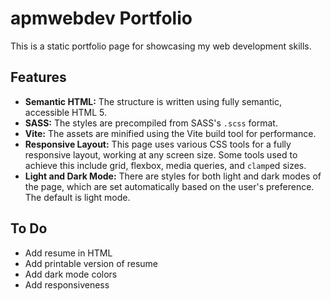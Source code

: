# apmwebdev Portfolio

This is a static portfolio page for showcasing my web development skills.

## Features
- **Semantic HTML:** The structure is written using fully semantic, accessible HTML 5.
- **SASS:** The styles are precompiled from SASS's `.scss` format.
- **Vite:** The assets are minified using the Vite build tool for performance.
- **Responsive Layout:** This page uses various CSS tools for a fully responsive layout, working at
  any screen size. Some tools used to achieve this include grid, flexbox, media queries, and
  `clamp`ed sizes.
- **Light and Dark Mode:** There are styles for both light and dark modes of the page, which are set
  automatically based on the user's preference. The default is light mode.

## To Do
- Add resume in HTML
- Add printable version of resume
- Add dark mode colors
- Add responsiveness